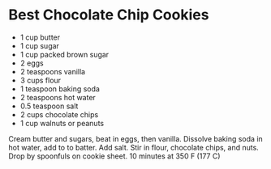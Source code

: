 # Best Chocolate Chip Cookies

- 1 cup butter
- 1 cup sugar
- 1 cup packed brown sugar
- 2 eggs
- 2 teaspoons vanilla
- 3 cups flour
- 1 teaspoon baking soda
- 2 teaspoons hot water
- 0.5 teaspoon salt
- 2 cups chocolate chips
- 1 cup walnuts or peanuts

Cream butter and sugars, beat in eggs, then vanilla. Dissolve baking soda in hot water, add to to batter. Add salt. Stir in flour, chocolate chips, and nuts. Drop by spoonfuls on cookie sheet. 10 minutes at 350 F (177 C)